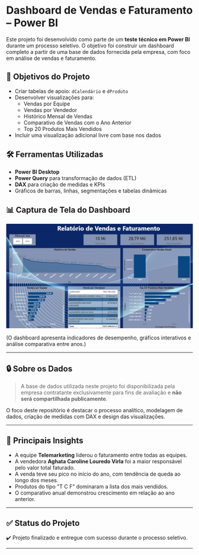 # Dashboard de Vendas e Faturamento – Power BI

Este projeto foi desenvolvido como parte de um **teste técnico em Power BI** durante um processo seletivo. O objetivo foi construir um dashboard completo a partir de uma base de dados fornecida pela empresa, com foco em análise de vendas e faturamento.

## 🎯 Objetivos do Projeto

- Criar tabelas de apoio: `dCalendário` e `dProduto`
- Desenvolver visualizações para:
  - Vendas por Equipe
  - Vendas por Vendedor
  - Histórico Mensal de Vendas
  - Comparativo de Vendas com o Ano Anterior
  - Top 20 Produtos Mais Vendidos
- Incluir uma visualização adicional livre com base nos dados

## 🛠️ Ferramentas Utilizadas

- **Power BI Desktop**
- **Power Query** para transformação de dados (ETL)
- **DAX** para criação de medidas e KPIs
- Gráficos de barras, linhas, segmentações e tabelas dinâmicas

## 📊 Captura de Tela do Dashboard

![Preview do Dashboard](./imagens/dashboard-preview.png)

(O dashboard apresenta indicadores de desempenho, gráficos interativos e análise comparativa entre anos.)

---

## 🔒 Sobre os Dados

> A base de dados utilizada neste projeto foi disponibilizada pela empresa contratante exclusivamente para fins de avaliação e **não será compartilhada publicamente**.

O foco deste repositório é destacar o processo analítico, modelagem de dados, criação de medidas com DAX e design das visualizações.

---

## 🔎 Principais Insights

- A equipe **Telemarketing** liderou o faturamento entre todas as equipes.
- A vendedora **Aghata Caroline Louredo Virla** foi a maior responsável pelo valor total faturado.
- A venda teve seu pico no início do ano, com tendência de queda ao longo dos meses.
- Produtos do tipo "T C F" dominaram a lista dos mais vendidos.
- O comparativo anual demonstrou crescimento em relação ao ano anterior.

---

## ✅ Status do Projeto

✔️ Projeto finalizado e entregue com sucesso durante o processo seletivo.

---



